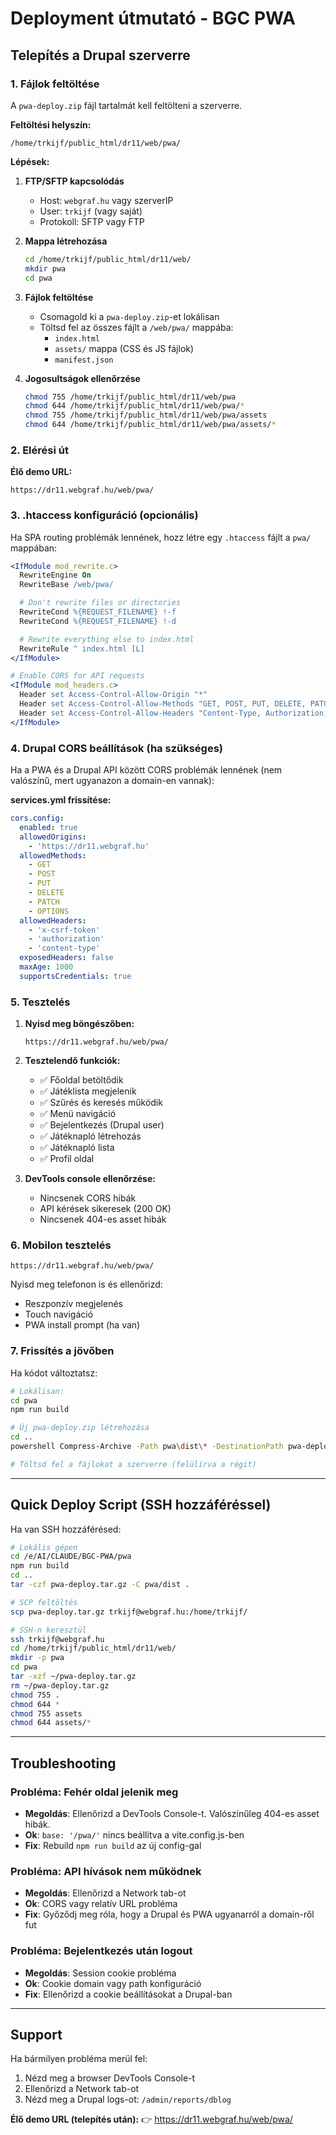 # Deployment útmutató - BGC PWA

## Telepítés a Drupal szerverre

### 1. Fájlok feltöltése

A `pwa-deploy.zip` fájl tartalmát kell feltölteni a szerverre.

**Feltöltési helyszín:**
```
/home/trkijf/public_html/dr11/web/pwa/
```

**Lépések:**

1. **FTP/SFTP kapcsolódás**
   - Host: `webgraf.hu` vagy szerverIP
   - User: `trkijf` (vagy saját)
   - Protokoll: SFTP vagy FTP

2. **Mappa létrehozása**
   ```bash
   cd /home/trkijf/public_html/dr11/web/
   mkdir pwa
   cd pwa
   ```

3. **Fájlok feltöltése**
   - Csomagold ki a `pwa-deploy.zip`-et lokálisan
   - Töltsd fel az összes fájlt a `/web/pwa/` mappába:
     - `index.html`
     - `assets/` mappa (CSS és JS fájlok)
     - `manifest.json`

4. **Jogosultságok ellenőrzése**
   ```bash
   chmod 755 /home/trkijf/public_html/dr11/web/pwa
   chmod 644 /home/trkijf/public_html/dr11/web/pwa/*
   chmod 755 /home/trkijf/public_html/dr11/web/pwa/assets
   chmod 644 /home/trkijf/public_html/dr11/web/pwa/assets/*
   ```

### 2. Elérési út

**Élő demo URL:**
```
https://dr11.webgraf.hu/web/pwa/
```

### 3. .htaccess konfiguráció (opcionális)

Ha SPA routing problémák lennének, hozz létre egy `.htaccess` fájlt a `pwa/` mappában:

```apache
<IfModule mod_rewrite.c>
  RewriteEngine On
  RewriteBase /web/pwa/

  # Don't rewrite files or directories
  RewriteCond %{REQUEST_FILENAME} !-f
  RewriteCond %{REQUEST_FILENAME} !-d

  # Rewrite everything else to index.html
  RewriteRule ^ index.html [L]
</IfModule>

# Enable CORS for API requests
<IfModule mod_headers.c>
  Header set Access-Control-Allow-Origin "*"
  Header set Access-Control-Allow-Methods "GET, POST, PUT, DELETE, PATCH, OPTIONS"
  Header set Access-Control-Allow-Headers "Content-Type, Authorization, X-CSRF-Token"
</IfModule>
```

### 4. Drupal CORS beállítások (ha szükséges)

Ha a PWA és a Drupal API között CORS problémák lennének (nem valószínű, mert ugyanazon a domain-en vannak):

**services.yml frissítése:**
```yaml
cors.config:
  enabled: true
  allowedOrigins:
    - 'https://dr11.webgraf.hu'
  allowedMethods:
    - GET
    - POST
    - PUT
    - DELETE
    - PATCH
    - OPTIONS
  allowedHeaders:
    - 'x-csrf-token'
    - 'authorization'
    - 'content-type'
  exposedHeaders: false
  maxAge: 1000
  supportsCredentials: true
```

### 5. Tesztelés

1. **Nyisd meg böngészőben:**
   ```
   https://dr11.webgraf.hu/web/pwa/
   ```

2. **Tesztelendő funkciók:**
   - ✅ Főoldal betöltődik
   - ✅ Játéklista megjelenik
   - ✅ Szűrés és keresés működik
   - ✅ Menü navigáció
   - ✅ Bejelentkezés (Drupal user)
   - ✅ Játéknapló létrehozás
   - ✅ Játéknapló lista
   - ✅ Profil oldal

3. **DevTools console ellenőrzése:**
   - Nincsenek CORS hibák
   - API kérések sikeresek (200 OK)
   - Nincsenek 404-es asset hibák

### 6. Mobilon tesztelés

```
https://dr11.webgraf.hu/web/pwa/
```

Nyisd meg telefonon is és ellenőrizd:
- Reszponzív megjelenés
- Touch navigáció
- PWA install prompt (ha van)

### 7. Frissítés a jövőben

Ha kódot változtatsz:

```bash
# Lokálisan:
cd pwa
npm run build

# Új pwa-deploy.zip létrehozása
cd ..
powershell Compress-Archive -Path pwa\dist\* -DestinationPath pwa-deploy.zip -Force

# Töltsd fel a fájlokat a szerverre (felülírva a régit)
```

---

## Quick Deploy Script (SSH hozzáféréssel)

Ha van SSH hozzáférésed:

```bash
# Lokális gépen
cd /e/AI/CLAUDE/BGC-PWA/pwa
npm run build
cd ..
tar -czf pwa-deploy.tar.gz -C pwa/dist .

# SCP feltöltés
scp pwa-deploy.tar.gz trkijf@webgraf.hu:/home/trkijf/

# SSH-n keresztül
ssh trkijf@webgraf.hu
cd /home/trkijf/public_html/dr11/web/
mkdir -p pwa
cd pwa
tar -xzf ~/pwa-deploy.tar.gz
rm ~/pwa-deploy.tar.gz
chmod 755 .
chmod 644 *
chmod 755 assets
chmod 644 assets/*
```

---

## Troubleshooting

### Probléma: Fehér oldal jelenik meg
- **Megoldás**: Ellenőrizd a DevTools Console-t. Valószínűleg 404-es asset hibák.
- **Ok**: `base: '/pwa/'` nincs beállítva a vite.config.js-ben
- **Fix**: Rebuild `npm run build` az új config-gal

### Probléma: API hívások nem működnek
- **Megoldás**: Ellenőrizd a Network tab-ot
- **Ok**: CORS vagy relatív URL probléma
- **Fix**: Győződj meg róla, hogy a Drupal és PWA ugyanarról a domain-ről fut

### Probléma: Bejelentkezés után logout
- **Megoldás**: Session cookie probléma
- **Ok**: Cookie domain vagy path konfiguráció
- **Fix**: Ellenőrizd a cookie beállításokat a Drupal-ban

---

## Support

Ha bármilyen probléma merül fel:
1. Nézd meg a browser DevTools Console-t
2. Ellenőrizd a Network tab-ot
3. Nézd meg a Drupal logs-ot: `/admin/reports/dblog`

**Élő demo URL (telepítés után):**
👉 https://dr11.webgraf.hu/web/pwa/
